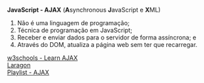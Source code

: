 <strong>JavaScript - AJAX</strong> (<strong>A</strong>synchronous <strong>J</strong>avaScript e <strong>X</strong>ML)

<ol>
    <li>Não é uma linguagem de programação;</li>
    <li>Técnica de programação em JavaScript;</li>
    <li>Receber e enviar dados para o servidor de forma assíncrona; e</li>
    <li>Através do DOM, atualiza a página web sem ter que recarregar.</li>
</ol>

[w3schools - Learn AJAX](https://www.w3schools.com/xml/ajax_intro.asp) <br>
[Laragon](https://laragon.org/) <br>
[Playlist - AJAX](https://www.youtube.com/watch?v=cQoGow-UwDc&list=PLXik_5Br-zO9hDBdGmzX5XJ9LT6IcHPiG)
